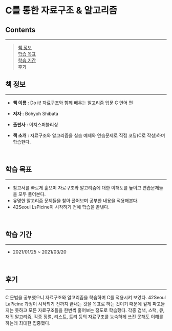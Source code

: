 # **C를 통한 자료구조 & 알고리즘**



## **Contents**
---
> [책 정보](#책-정보)  
> [학습 목표](#학습-목표)  
> [학습 기간](#학습-기간)  
> [후기](#후기)
&nbsp;

## **책 정보**
---
* **책 이름** : Do it! 자료구조와 함께 배우는 알고리즘 입문 C 언어 편

* **저자** : Bohyoh Shibata

* **출판사** : 이지스퍼블리싱

* **책 소개** : 자료구조와 알고리즘을 실습 예제와 연습문제로 직접 코딩(C로 작성)하며 학습한다.

&nbsp;

## **학습 목표**
---
* 참고서를 빠르게 훑으며 자료구조와 알고리즘에 대한 이해도를 높이고 연습문제들을 모두 풀어본다.
* 유명한 알고리즘 문제들을 찾아 풀어보며 공부한 내용을 적용해본다.
* 42Seoul LsPicine이 시작하기 전에 학습을 끝낸다.

&nbsp;

## **학습 기간**
---
* 2021/01/25 ~ 2021/03/20

&nbsp;

## **후기**
---
C 문법을 공부했으니 자료구조와 알고리즘을 학습하며 C를 적용시켜 보았다.
42Seoul LaPicine 과정이 시작되기 전까지 끝내는 것을 목표로 하는 것이기 때문에 깊게 파고들지는 못하고 모든 자료구조들을 한번씩 훑어보는 정도로 학습했다.
각종 검색, 스택, 큐, 재귀 알고리즘, 각종 정렬, 리스트, 트리 등의 자료구조를 능숙하게 쓰진 못해도 이해를 하는데 최대한 집중했다.
